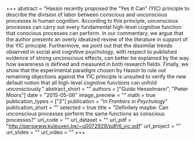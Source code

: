 +++
abstract = "Hassin recently proposed the “Yes It Can” (YIC) principle to describe the division of labor between conscious and unconscious processes in human cognition. According to this principle, unconscious processes can carry out every fundamental high-level cognitive function that conscious processes can perform. In our commentary, we argue that the author presents an overly idealized review of the literature in support of the YIC principle. Furthermore, we point out that the dissimilar trends observed in social and cognitive psychology, with respect to published evidence of strong unconscious effects, can better be explained by the way how awareness is defined and measured in both research fields. Finally, we show that the experimental paradigm chosen by Hassin to rule out remaining objections against the YIC principle is unsuited to verify the new default notion that all high-level cognitive functions can unfold unconsciously."
abstract_short = ""
authors = ["Guido Hesselmann", "Pieter Moors"]
date = "2015-05-06"
image_preview = ""
math = true
publication_types = ["2"]
publication = "In *Frontiers in Psychology*"
publication_short = ""
selected = true
title = "Definitely maybe: Can unconscious processes perform the same functions as conscious processes?"
url_code = ""
url_dataset = ""
url_pdf = "http://perswww.kuleuven.be/~u0072929/pdf/6_yic.pdf"
url_project = ""
url_slides = ""
url_video = ""
+++
